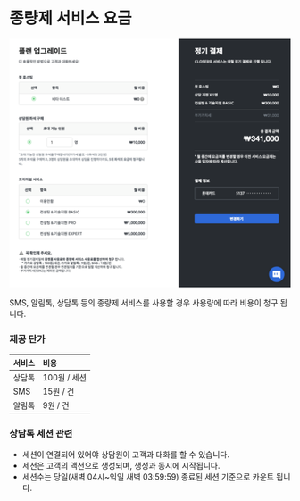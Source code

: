 # 종량제 서비스 요금

![](../../.gitbook/assets/closer_-3.png)

SMS, 알림톡, 상담톡 등의 종량제 서비스를 사용할 경우 사용량에 따라 비용이 청구 됩니다.

### 제공 단가 <a id="prices"></a>

| 서비스 | 비용 |
| :--- | :--- |
| 상담톡 | 100원 / 세션 |
| SMS | 15원 / 건 |
| 알림톡 | 9원 / 건 |

### 상담톡 세션 관련 <a id="sangdamtalk-session"></a>

* 세션이 연결되어 있어야 상담원이 고객과 대화를 할 수 있습니다.
* 세션은 고객의 액션으로 생성되며, 생성과 동시에 시작됩니다.
* 세션수는 당일\(새벽 04시~익일 새벽 03:59:59\) 종료된 세션 기준으로 카운트 됩니다.




